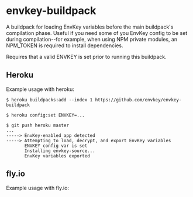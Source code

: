 # envkey-buildpack

A buildpack for loading EnvKey variables before the main buildpack's compilation phase. Useful if you need some of you EnvKey config to be set during compilation--for example, when using NPM private modules, an NPM_TOKEN is required to install dependencies.

Requires that a valid ENVKEY is set prior to running this buildpack.

## Heroku

Example usage with heroku:

    $ heroku buildpacks:add --index 1 https://github.com/envkey/envkey-buildpack

    $ heroku config:set ENVKEY=...

    $ git push heroku master
    ...
    -----> EnvKey-enabled app detected
    -----> Attempting to load, decrypt, and export EnvKey variables
           ENVKEY config var is set
           Installing envkey-source...
           EnvKey variables exported

## fly.io

Example usage with fly.io:
